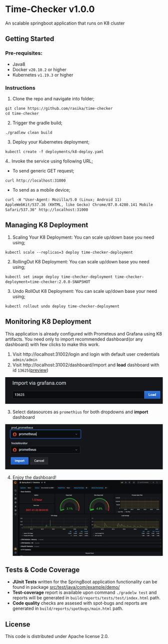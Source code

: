 # Time-Checker v1.0.0
An scalable springboot application that runs on K8 cluster

## Getting Started
### Pre-requisites:
- Java8
- Docker `v20.10.2` or higher
- Kubernetes `v1.19.3` or higher

### Instructions
1. Clone the repo and navigate into folder;
```
git clone https://github.com/rasika/time-checker
cd time-checker
```

2. Trigger the gradle build;
```
./gradlew clean build
```

3. Deploy your Kubernetes deployment;
```
kubectl create -f deployments/k8-deploy.yaml
```

4.. Invoke the service using following URL;
- To send generic GET request;
```
curl http://localhost:31000
```
- To send as a mobile device;
```
curl -H "User-Agent: Mozilla/5.0 (Linux; Android 11) AppleWebKit/537.36 (KHTML, like Gecko) Chrome/87.0.4280.141 Mobile Safari/537.36" http://localhost:31000
```

## Managing K8 Deployment
1. Scaling Your K8 Deployment: You can scale up/down base you need using;
```
kubectl scale --replicas=3 deploy time-checker-deployment
```

2. RollingOut K8 Deployment: You can scale up/down base you need using;
```
kubectl set image deploy time-checker-deployment time-checker-deployment=time-checker:2.0.0-SNAPSHOT
```

3. Undo RollOut K8 Deployment: You can scale up/down base your need using;
```
kubectl rollout undo deploy time-checker-deployment
```

## Monitoring K8 Deployment
This application is already configured with Prometeus and Grafana using K8 artifacts. You need only to import recommended dashboard(or any dashboard) with few clicks to make this work.
1. Visit http://localhost:31002/login and login with default user credentials `admin/admin`
2. Visit http://localhost:31002/dashboard/import and **load** dashboard with id `13625`([preview](https://grafana.com/grafana/dashboards/13625))
<img alt="load dashboard" src="https://github.com/rasika/time-checker/blob/master/doc/images/load.png?raw=true" width="640" />

3. Select datasources as `promethius` for both dropdowns and **import** dashboard
<img alt="import dashboard" src="https://github.com/rasika/time-checker/blob/master/doc/images/import.png?raw=true" width="640" />

4. Enjoy the dashboard!
![dashboard preview](https://github.com/rasika/time-checker/blob/master/doc/images/dashboard.png?raw=true)

## Tests & Code Coverage
- **JUnit Tests** written for the SpringBoot application functionality can be found in package [src/test/java/com/example/demo/](https://github.com/rasika/time-checker/blob/master/src/test/java/com/example/demo/)
- **Test-coverage** report is available upon command `./gradelw test` and reports will be generated in `build/reports/tests/test/index.html` path.
- **Code quality** checks are assesed with spot-bugs and reports are generated in `build/reports/spotbugs/main.html` path.

## License
This code is distributed under Apache license 2.0.
